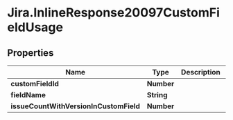 # Jira.InlineResponse20097CustomFieldUsage

## Properties

Name | Type | Description | Notes
------------ | ------------- | ------------- | -------------
**customFieldId** | **Number** |  | 
**fieldName** | **String** |  | 
**issueCountWithVersionInCustomField** | **Number** |  | 


